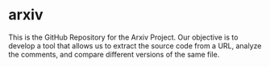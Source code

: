 # arxiv
This is the GitHub Repository for the Arxiv Project.
Our objective is to develop a tool that allows us to extract the source code from a URL, analyze the comments, and compare different versions of the same file.

